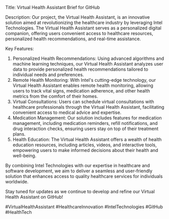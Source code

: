 Title: Virtual Health Assistant Brief for GitHub

Description:
Our project, the Virtual Health Assistant, is an innovative solution aimed at revolutionizing the healthcare industry by leveraging Intel Technologies. The Virtual Health Assistant serves as a personalized digital companion, offering users convenient access to healthcare resources, personalized health recommendations, and real-time assistance.

Key Features:
1. Personalized Health Recommendations: Using advanced algorithms and machine learning techniques, our Virtual Health Assistant analyzes user data to provide personalized health recommendations tailored to individual needs and preferences.
2. Remote Health Monitoring: With Intel's cutting-edge technology, our Virtual Health Assistant enables remote health monitoring, allowing users to track vital signs, medication adherence, and other health metrics from the comfort of their homes.
3. Virtual Consultations: Users can schedule virtual consultations with healthcare professionals through the Virtual Health Assistant, facilitating convenient access to medical advice and expertise.
4. Medication Management: Our solution includes features for medication management, including medication reminders, refill notifications, and drug interaction checks, ensuring users stay on top of their treatment plans.
5. Health Education: The Virtual Health Assistant offers a wealth of health education resources, including articles, videos, and interactive tools, empowering users to make informed decisions about their health and well-being.

By combining Intel Technologies with our expertise in healthcare and software development, we aim to deliver a seamless and user-friendly solution that enhances access to quality healthcare services for individuals worldwide.

Stay tuned for updates as we continue to develop and refine our Virtual Health Assistant on GitHub!

#VirtualHealthAssistant #HealthcareInnovation #IntelTechnologies #GitHub #HealthTech
